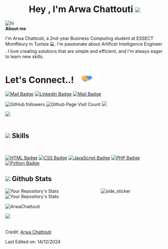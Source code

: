 <h1 align="center"><b>Hey , I'm Arwa Chattouti </b><img src="https://media.giphy.com/media/hvRJCLFzcasrR4ia7z/giphy.gif" width="35"></h1>


<!-- Avatar -->
<img title="My Avatar" align="left" src="assets/images/arwa.png" width="500px" alt="hi">

<!-- About me -->
**About me**

I'm Arwa Chattouti, a 2nd-year Business Computing student at ESSECT Montfleury in Tunisia 💻. I'm passionate about Artificel Intelligence Engineer . I love creating solutions that are simple and efficient, and I'm always eager to learn new skills.

<!-- Let's Connect..! -->
# <b> Let's Connect..!</b><img src="https://github.com/0xAbdulKhalid/0xAbdulKhalid/raw/main/assets/mdImages/handshake.gif" width ="80">

[![Mail Badge](https://img.shields.io/badge/-ArwaChattouti-e74c3c?style=flat&labelColor=e74c3c&logo=gmail&logoColor=white)](mailto:arwachattouti@gmail.com) 
[![Linkedin Badge](https://img.shields.io/badge/-ArwaChattouti-0e76a8?style=flat&labelColor=0e76a8&logo=linkedin&logoColor=white)](https://www.linkedin.com/in/ArwaChattouti/) 
[![Mail Badge](https://img.shields.io/badge/-@ArwaChattouti-e84393?style=flat&labelColor=e84393&logo=instagram&logoColor=white)](https://www.instagram.com/arwachattouti/)

<!-- Statistics -->
![GitHub followers](https://img.shields.io/github/followers/arwachattouti?style=social)
![Github Page Visit Count](https://komarev.com/ghpvc/?username=arwachattouti)
<img src="https://img.shields.io/badge/Age-22-blue" />

<!-- Divider -->
<img src="https://user-images.githubusercontent.com/73097560/115834477-dbab4500-a447-11eb-908a-139a6edaec5c.gif"><br><br>

<!-- Skills -->
## <img src="https://media2.giphy.com/media/QssGEmpkyEOhBCb7e1/giphy.gif?cid=ecf05e47a0n3gi1bfqntqmob8g9aid1oyj2wr3ds3mg700bl&rid=giphy.gif" width ="25"><b> Skills</b>
<br>

[![HTML Badge](https://img.shields.io/badge/-HTML-E34F26?style=for-the-badge&labelColor=black&logo=html5&logoColor=white)](#) 
[![CSS Badge](https://img.shields.io/badge/-CSS-1572B6?style=for-the-badge&labelColor=black&logo=css3&logoColor=white)](#) 
[![JavaScript Badge](https://img.shields.io/badge/-JavaScript-F7DF1E?style=for-the-badge&labelColor=black&logo=javascript&logoColor=black)](#) 
[![PHP Badge](https://img.shields.io/badge/-PHP-777BB4?style=for-the-badge&labelColor=black&logo=php&logoColor=white)](#) 
[![Python Badge](https://img.shields.io/badge/-Python-3776AB?style=for-the-badge&labelColor=black&logo=python&logoColor=white)](#)

<!-- Github Stats -->
## <img src="https://media.giphy.com/media/iY8CRBdQXODJSCERIr/giphy.gif" width="35"><b> Github Stats </b>
<img align="right" width=200px height=200px alt="side_sticker" src="https://media.giphy.com/media/TEnXkcsHrP4YedChhA/giphy.gif" />

![Your Repository's Stats](https://github-readme-stats.vercel.app/api/top-langs/?username=arwachattouti&show_icons=true&locale=en&layout=compact&langs_count=50&theme=algolia)
![Your Repository's Stats](https://github-readme-stats.vercel.app/api?username=arwachattouti&show_icons=true&theme=radical)
<p><img align="center" src="https://github-readme-streak-stats.herokuapp.com/?user=arwachattouti&&theme=algolia" alt="ArwaChattouti" /></p>



<!-- Divider -->
<img src="https://user-images.githubusercontent.com/73097560/115834477-dbab4500-a447-11eb-908a-139a6edaec5c.gif"><br><br>

<!-- Footer -->
Credit: [Arwa Chattouti](https://github.com/Arwachattouti)

Last Edited on: 14/12/2024
